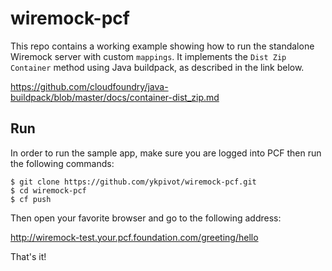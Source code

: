 # wiremock-pcf

This repo contains a working example showing how to run the standalone Wiremock server with custom `mappings`. It implements the `Dist Zip Container` method using Java buildpack, as described in the link below.

<https://github.com/cloudfoundry/java-buildpack/blob/master/docs/container-dist_zip.md>

## Run
In order to run the sample app, make sure you are logged into PCF then run the following commands:

```
$ git clone https://github.com/ykpivot/wiremock-pcf.git
$ cd wiremock-pcf
$ cf push
```

Then open your favorite browser and go to the following address:

<http://wiremock-test.your.pcf.foundation.com/greeting/hello>

That's it!


